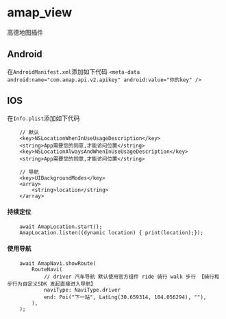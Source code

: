 # amap_view

高德地图插件

## Android

在`AndroidManifest.xml`添加如下代码
`
 <meta-data android:name="com.amap.api.v2.apikey" android:value="你的key" />
`

## IOS

在`Info.plist`添加如下代码

```
    // 默认
    <key>NSLocationWhenInUseUsageDescription</key>
    <string>App需要您的同意,才能访问位置</string>
    <key>NSLocationAlwaysAndWhenInUseUsageDescription</key>
    <string>App需要您的同意,才能访问位置</string>

    // 导航
    <key>UIBackgroundModes</key> 
    <array> 
        <string>location</string> 
    </array>
```

#### 持续定位

```
    await AmapLocation.start();
    AmapLocation.listen((dynamic location) { print(location);});
```

#### 使用导航

```
    await AmapNavi.showRoute(
        RouteNavi(
            // driver 汽车导航 默认使用官方组件 ride 骑行 walk 步行 【骑行和步行为自定义SDK 发起直接进入导航】
            naviType: NaviType.driver 
            end: Poi("下一站", LatLng(30.659314, 104.056294), ""),
        ),
    );
```
